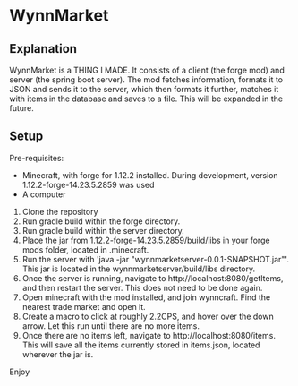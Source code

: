 # WynnMarket

## Explanation

WynnMarket is a THING I MADE. It consists of a client (the forge mod) and server (the spring boot server). The mod fetches information, formats it to JSON and sends it
to the server, which then formats it further, matches it with items in the database and saves to a file. This will be expanded in the future.

## Setup
Pre-requisites:
- Minecraft, with forge for 1.12.2 installed. During development, version 1.12.2-forge-14.23.5.2859 was used
- A computer

1. Clone the repository
2. Run gradle build within the forge directory.
3. Run gradle build within the server directory.
4. Place the jar from 1.12.2-forge-14.23.5.2859/build/libs in your forge mods folder, located in .minecraft.
5. Run the server with 'java -jar "wynnmarketserver-0.0.1-SNAPSHOT.jar"'. This jar is located in the wynnmarketserver/build/libs directory.
6. Once the server is running, navigate to http://localhost:8080/getItems, and then restart the server. This does not need to be done again.
7. Open minecraft with the mod installed, and join wynncraft. Find the nearest trade market and open it.
8. Create a macro to click at roughly 2.2CPS, and hover over the down arrow. Let this run until there are no more items.
9. Once there are no items left, navigate to http://localhost:8080/items. This will save all the items currently stored in items.json, located wherever the jar is.

Enjoy
